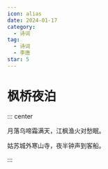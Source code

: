 ```yaml
---
icon: alias
date: 2024-01-17
category:
  - 诗词
tag:
  - 诗词
  - 李唐
star: 5
---
```


# 枫桥夜泊

<!-- more -->

::: center 

月落乌啼霜满天，江枫渔火对愁眠。

姑苏城外寒山寺，夜半钟声到客船。

:::